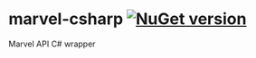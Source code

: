 # marvel-csharp [![NuGet version](https://badge.fury.io/nu/Marvel.Api.svg)](http://badge.fury.io/nu/Marvel.Api)
Marvel API C# wrapper
